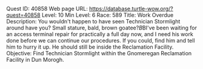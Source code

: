 Quest ID: 40858
Web page URL: https://database.turtle-wow.org/?quest=40858
Level: 10
Min Level: 6
Race: 589
Title: Work Overdue
Description: You wouldn't happen to have seen Technician Stormlight around have you? Small stature, bald, brown goatee?$B$BI've been waiting for an access terminal repair for practically a full day now, and I need his work done before we can continue our procedures. If you could, find him and tell him to hurry it up. He should still be inside the Reclamation Facility.
Objective: Find Technician Stormlight within the Gnomeregan Reclamation Facility in Dun Morogh.
